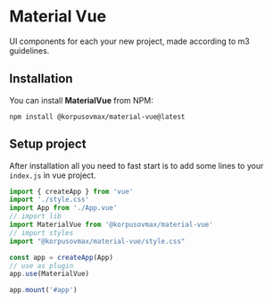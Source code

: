 # Material Vue
UI components for each your new project, made according to m3 guidelines.

## Installation
You can install **MaterialVue** from NPM:
```shell
npm install @korpusovmax/material-vue@latest
```

## Setup project
After installation all you need to fast 
start is to add some lines to your `index.js` in vue project.

```js
import { createApp } from 'vue'
import './style.css'
import App from './App.vue'
// import lib
import MaterialVue from '@korpusovmax/material-vue'
// import styles
import "@korpusovmax/material-vue/style.css"

const app = createApp(App)
// use as plugin
app.use(MaterialVue)

app.mount('#app')
```

